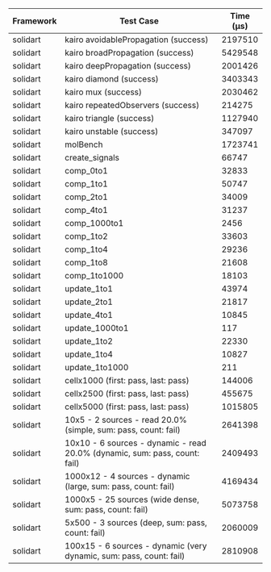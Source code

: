 | Framework | Test Case | Time (μs) |
| --- | --- | --- |
| solidart | kairo avoidablePropagation (success) | 2197510 |
| solidart | kairo broadPropagation (success) | 5429548 |
| solidart | kairo deepPropagation (success) | 2001426 |
| solidart | kairo diamond (success) | 3403343 |
| solidart | kairo mux (success) | 2030462 |
| solidart | kairo repeatedObservers (success) | 214275 |
| solidart | kairo triangle (success) | 1127940 |
| solidart | kairo unstable (success) | 347097 |
| solidart | molBench | 1723741 |
| solidart | create_signals | 66747 |
| solidart | comp_0to1 | 32833 |
| solidart | comp_1to1 | 50747 |
| solidart | comp_2to1 | 34009 |
| solidart | comp_4to1 | 31237 |
| solidart | comp_1000to1 | 2456 |
| solidart | comp_1to2 | 33603 |
| solidart | comp_1to4 | 29236 |
| solidart | comp_1to8 | 21608 |
| solidart | comp_1to1000 | 18103 |
| solidart | update_1to1 | 43974 |
| solidart | update_2to1 | 21817 |
| solidart | update_4to1 | 10845 |
| solidart | update_1000to1 | 117 |
| solidart | update_1to2 | 22330 |
| solidart | update_1to4 | 10827 |
| solidart | update_1to1000 | 211 |
| solidart | cellx1000 (first: pass, last: pass) | 144006 |
| solidart | cellx2500 (first: pass, last: pass) | 455675 |
| solidart | cellx5000 (first: pass, last: pass) | 1015805 |
| solidart | 10x5 - 2 sources - read 20.0% (simple, sum: pass, count: fail) | 2641398 |
| solidart | 10x10 - 6 sources - dynamic - read 20.0% (dynamic, sum: pass, count: fail) | 2409493 |
| solidart | 1000x12 - 4 sources - dynamic (large, sum: pass, count: fail) | 4169434 |
| solidart | 1000x5 - 25 sources (wide dense, sum: pass, count: fail) | 5073758 |
| solidart | 5x500 - 3 sources (deep, sum: pass, count: fail) | 2060009 |
| solidart | 100x15 - 6 sources - dynamic (very dynamic, sum: pass, count: fail) | 2810908 |
